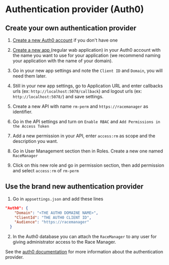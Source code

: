 # Authentication provider (Auth0)
## Create your own authentication provider

1. [Create a new Auth0 account](https://auth0.com/signup) if you don't have one  

2. [Create a new app ](https://manage.auth0.com/#/applications) (regular wab application) in your Auth0 account with the name you want to use for your application (we recommend naming your application with the name of your domain).  

3. Go in your new app settings and note the `Client ID` and `Domain`, you will need them later.  

4. Still in your new app settings, go to Application URL and enter callbacks urls (ex: `http://localhost:5078/callback`) and logout urls (ex: `http://localhost:5078/`) and save settings.  

5. Create a new API with name `rm-perm` and `https://racemanager` as identifier.  

6. Go in the API settings and turn on `Enable RBAC` and `Add Permissions in the Access Token`  

7. Add a new permission in your API, enter `access:rm` as scope and the description you want.  

8. Go in User Management section then in Roles. Create a new one named `RaceManager`   
 
9. Click on this new role and go in permission section, then add permission and select `access:rm` of `rm-perm`  

   
## Use the brand new authentication provider
1. Go in `appsettings.json` and add these lines
```json
"Auth0": {
	"Domain": "<THE AUTH0 DOMAINE NAME>",
    "ClientId": "THE AUTH0 CLIENT ID",
    "Audience": "https://racemanager"
  }
```
2. In the Auth0 database you can attach the `RaceManager` to any user for giving administrator access to the Race Manager.


See the [auth0 documentation](https://benjaminvertonghen.medium.com/role-based-acces-control-with-blazor-and-auth0-i-ffd9656e6f01) for more information about the authentication provider.
